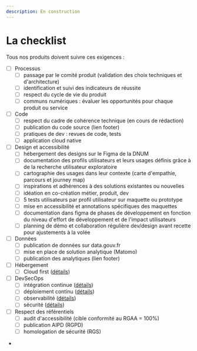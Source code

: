 ```yaml
---
description: En construction
---
```


# La checklist

Tous nos produits doivent suivre ces exigences :

* [ ] Processus
  * [ ] passage par le comité produit (validation des choix techniques et d'architecture)
  * [ ] identification et suivi des indicateurs de réussite
  * [ ] respect du cycle de vie du produit
  * [ ] communs numériques : évaluer les opportunités pour chaque produit ou service
* [ ] Code
  * [ ] respect du cadre de cohérence technique (en cours de rédaction)
  * [ ] publication du code source (lien footer)
  * [ ] pratiques de dev : revues de code, tests
  * [ ] application cloud native
* [ ] Design et accessibilité
  * [ ] hébergement des designs sur le Figma de la DNUM
  * [ ] documentation des profils utilisateurs et leurs usages définis grâce à de la recherche utilisateur exploratoire
  * [ ] cartographie des usages dans leur contexte (carte d'empathie, parcours et journey map)
  * [ ] inspirations et adhérences à des solutions existantes ou nouvelles
  * [ ] idéation en co-création métier, produit, dev
  * [ ] 5 tests utilisateurs par profil utilisateur sur maquette ou prototype
  * [ ] mise en accessibilité et annotations spécifiques des maquettes 
  * [ ] documentation dans figma de phases de développement en fonction du niveau d'effort de développement et de l'impact utilisateurs
  * [ ] planning de démo et collaboration régulière dev/design avant recette pour ajustements à la volée
* [ ] Données
  * [ ] publication de données sur data.gouv.fr
  * [ ] mise en place de solution analytique (Matomo)
  * [ ] publication des analytiques (lien footer)
* [ ] Hébergement
  * [ ] Cloud first ([détails](Hebergement/Cloud.md))
* [ ] DevSecOps
  * [ ] intégration continue ([détails](DevSecOps/CI.md))
  * [ ] déploiement continu ([détails](DevSecOps/CD.md))
  * [ ] observabilité ([détails](DevSecOps/observabilite.md))
  * [ ] sécurité ([détails](DevSecOps/securite.md))
* [ ] Respect des référentiels
  * [ ] audit d'accessibilité (cible conformité au RGAA = 100%)
  * [ ] publication AIPD (RGPD)
  * [ ] homologation de sécurité (RGS)
*
